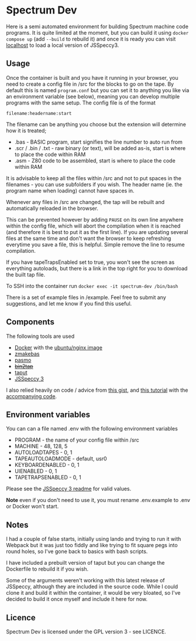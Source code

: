 # Spectrum Dev

Here is a semi automated environment for building Spectrum machine code programs. It is quite limited at the moment, but you can build it using ```docker compose up``` (add ```--build``` to rebuild it) and once it is ready you can visit [localhost](http://localhost) to load a local version of JSSpeccy3.

## Usage

Once the container is built and you have it running in your browser, you need to create a config file in /src for the blocks to go on the tape. By default this is named ```program.conf``` but you can set it to anything you like via an environment variable (see below), meaning you can develop multiple programs with the same setup. The config file is of the format

```filename:headername:start```

The filename can be anything you choose but the extension will determine how it is treated;

* .bas - BASIC program, start signifies the line number to auto run from
* .scr / .bin / .txt - raw binary (or text), will be added as-is, start is where to place the code within RAM
* .asm - Z80 code to be assembled, start is where to place the code within RAM

It is advisable to keep all the files within /src and not to put spaces in the filenames - you can use subfolders if you wish. The header name (ie. the program name when loading) cannot have spaces in.

Whenever any files in /src are changed, the tap will be rebuilt and automatically reloaded in the browser.

This can be prevented however by adding ```PAUSE``` on its own line anywhere within the config file, which will abort the compilation when it is reached (and therefore it is best to put it as the first line). If you are updating several files at the same time and don't want the browser to keep refreshing everytime you save a file, this is helpful. Simple remove the line to resume compilation.

If you have tapeTrapsEnabled set to true, you won't see the screen as everything autoloads, but there is a link in the top right for you to download the built tap file.

To SSH into the container run ```docker exec -it spectrum-dev /bin/bash```

There is a set of example files in /example. Feel free to submit any suggestions, and let me know if you find this useful. 

## Components

The following tools are used

* [Docker](https://www.docker.com/) with the [ubuntu/nginx image](https://hub.docker.com/r/ubuntu/nginx)
* [zmakebas](https://github.com/z00m128/zmakebas)
* [pasmo](https://pasmo.speccy.org/)
* ~~[bin2tap](http://zeroteam.sk/bin2tap.html)~~
* [taput](https://github.com/Sivvus/taput)
* [JSSpeccy 3](https://github.com/gasman/jsspeccy3)

I also relied heavily on code / advice from [this gist](https://gist.github.com/wesort/fabf99b0d4c06093057ac7e3cdcd38fd), and [this tutorial](https://benjamin.computer/posts/2022-04-22-ZX-coding.html) with the [accompanying code](https://github.com/OniDaito/speccy).

## Environment variables

You can can a file named .env with the following environment variables

* PROGRAM - the name of your config file within /src
* MACHINE - 48, 128, 5
* AUTOLOADTAPES - 0, 1
* TAPEAUTOLOADMODE - default, usr0
* KEYBOARDENABLED - 0, 1
* UIENABLED - 0, 1
* TAPETRAPSENABLED - 0, 1

Please see the [JSSpeccy 3 readme](https://github.com/gasman/jsspeccy3#embedding) for valid values.

**Note** even if you don't need to use it, you must rename .env.example to .env or Docker won't start.

## Notes

I had a couple of false starts, initially using lando and trying to run it with Webpack but it was just too fiddly and like trying to fit square pegs into round holes, so I've gone back to basics with bash scripts.

I have included a prebuilt version of taput but you can change the Dockerfile to rebuild it if you wish.

Some of the arguments weren't working with this latest release of JSSpeccy, although they are included in the source code. While I could clone it and build it within the container, it would be very bloated, so I've decided to build it once myself and include it here for now.

## Licence

Spectrum Dev is licensed under the GPL version 3 - see LICENCE.
